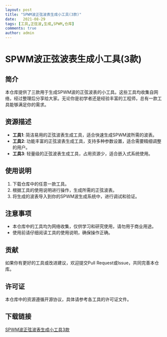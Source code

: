 ```yaml
---
layout: post
title: "SPWM波正弦波表生成小工具(3款)"
date:   2021-08-29
tags: [工具,正弦波,生成,SPWM,仓库]
comments: true
author: admin
---
```

# SPWM波正弦波表生成小工具(3款)

## 简介
本仓库提供了三款用于生成SPWM波的正弦波表的小工具。这些工具均收集自网络，经过整理后分享给大家。无论你是初学者还是经验丰富的工程师，总有一款工具能够满足你的需求。

## 资源描述
- **工具1**: 简洁易用的正弦波表生成工具，适合快速生成SPWM波所需的波表。
- **工具2**: 功能丰富的正弦波表生成工具，支持多种参数设置，适合需要精细调整的用户。
- **工具3**: 轻量级的正弦波表生成工具，占用资源少，适合嵌入式系统使用。

## 使用说明
1. 下载仓库中的任意一款工具。
2. 根据工具的使用说明进行操作，生成所需的正弦波表。
3. 将生成的波表导入到你的SPWM波生成系统中，进行调试和验证。

## 注意事项
- 本仓库中的工具均为网络收集，仅供学习和研究使用，请勿用于商业用途。
- 使用前请仔细阅读工具的使用说明，确保操作正确。

## 贡献
如果你有更好的工具或改进建议，欢迎提交Pull Request或Issue，共同完善本仓库。

## 许可证
本仓库中的资源遵循开源协议，具体请参考各工具的许可证文件。

## 下载链接

[SPWM波正弦波表生成小工具3款](https://pan.quark.cn/s/c520b8737897)